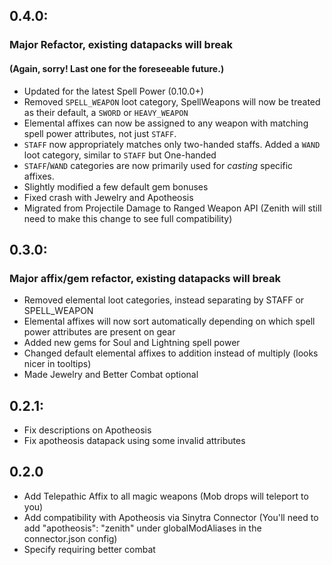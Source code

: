 ## 0.4.0:
### Major Refactor, existing datapacks will break 
#### (Again, sorry! Last one for the foreseeable future.) 
- Updated for the latest Spell Power (0.10.0+)
- Removed `SPELL_WEAPON` loot category, SpellWeapons will now be treated as their default, a `SWORD` or `HEAVY_WEAPON`
- Elemental affixes can now be assigned to any weapon with matching spell power attributes, not just `STAFF`. 
- `STAFF` now appropriately matches only two-handed staffs. Added a `WAND` loot category, similar to `STAFF` but One-handed
- `STAFF`/`WAND` categories are now primarily used for *casting* specific affixes.
- Slightly modified a few default gem bonuses
- Fixed crash with Jewelry and Apotheosis
- Migrated from Projectile Damage to Ranged Weapon API (Zenith will still need to make this change to see full compatibility)

## 0.3.0:
### Major affix/gem refactor, existing datapacks will break
- Removed elemental loot categories, instead separating by STAFF or SPELL_WEAPON
- Elemental affixes will now sort automatically depending on which spell power attributes are present on gear
- Added new gems for Soul and Lightning spell power
- Changed default elemental affixes to addition instead of multiply (looks nicer in tooltips)
- Made Jewelry and Better Combat optional

## 0.2.1:
- Fix descriptions on Apotheosis
- Fix apotheosis datapack using some invalid attributes

## 0.2.0
- Add Telepathic Affix to all magic weapons (Mob drops will teleport to you)
- Add compatibility with Apotheosis via Sinytra Connector (You'll need to add "apotheosis": "zenith" under globalModAliases in the connector.json config)
- Specify requiring better combat